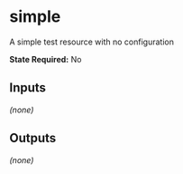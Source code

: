# simple

A simple test resource with no configuration

**State Required:** No

## Inputs

_(none)_

## Outputs

_(none)_
